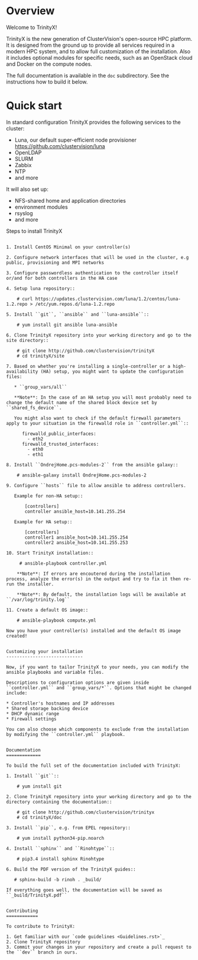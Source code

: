 Overview
========

Welcome to TrinityX!

TrinityX is the new generation of ClusterVision's open-source HPC platform. It is designed from the ground up to provide all services required in a modern HPC system, and to allow full customization of the installation. Also it includes optional modules for specific needs, such as an OpenStack cloud and Docker on the compute nodes.

The full documentation is available in the ``doc`` subdirectory. See the instructions how to build it below.


Quick start
===========

In standard configuration TrinityX provides the following services to the cluster:

* Luna, our default super-efficient node provisioner https://github.com/clustervision/luna
* OpenLDAP
* SLURM
* Zabbix
* NTP
* and more

It will also set up:

* NFS-shared home and application directories
* environment modules
* rsyslog
* and more


Steps to install TrinityX
~~~~~~~~~~~~~~~~~~~~~~~~~

1. Install CentOS Minimal on your controller(s)

2. Configure network interfaces that will be used in the cluster, e.g public, provisioning and MPI networks

3. Configure passwordless authentication to the controller itself or/and for both controllers in the HA case

4. Setup luna repository::

    # curl https://updates.clustervision.com/luna/1.2/centos/luna-1.2.repo > /etc/yum.repos.d/luna-1.2.repo

5. Install ``git``, ``ansible`` and ``luna-ansible``::

    # yum install git ansible luna-ansible

6. Clone TrinityX repository into your working directory and go to the site directory::

    # git clone http://github.com/clustervision/trinityX
    # cd trinityX/site

7. Based on whether you're installing a single-controller or a high-availability (HA) setup, you might want to update the configuration files:

   * ``group_vars/all``

   **Note**: In the case of an HA setup you will most probably need to change the default name of the shared block device set by ``shared_fs_device``.

   You might also want to check if the default firewall parameters apply to your situation in the firewalld role in ``controller.yml``::

      firewalld_public_interfaces:
        - eth2
      firewalld_trusted_interfaces:
        - eth0
        - eth1

8. Install ``OndrejHome.pcs-modules-2`` from the ansible galaxy::

    # ansible-galaxy install OndrejHome.pcs-modules-2

9. Configure ``hosts`` file to allow ansible to address controllers.

   Example for non-HA setup::

       [controllers]
       controller ansible_host=10.141.255.254

   Example for HA setup::

       [controllers]
       controller1 ansible_host=10.141.255.254
       controller2 ansible_host=10.141.255.253

10. Start TrinityX installation::

     # ansible-playbook controller.yml

    **Note**: If errors are encoutered during the installation process, analyze the error(s) in the output and try to fix it then re-run the installer.

    **Note**: By default, the installation logs will be available at ``/var/log/trinity.log``

11. Create a default OS image::

    # ansible-playbook compute.yml

Now you have your controller(s) installed and the default OS image created!


Customizing your installation
-----------------------------

Now, if you want to tailor TrinityX to your needs, you can modify the ansible playbooks and variable files.

Descriptions to configuration options are given inside ``controller.yml`` and ``group_vars/*``. Options that might be changed include:

* Controller's hostnames and IP addresses
* Shared storage backing device
* DHCP dynamic range
* Firewall settings

You can also choose which components to exclude from the installation by modifying the ``controller.yml`` playbook.


Documentation
=============

To build the full set of the documentation included with TrinityX:

1. Install ``git``::

    # yum install git

2. Clone TrinityX repository into your working directory and go to the directory containing the documentation::

    # git clone http://github.com/clustervision/trinityx
    # cd trinityX/doc

3. Install ``pip``, e.g. from EPEL repository::

    # yum install python34-pip.noarch

4. Install ``sphinx`` and ``Rinohtype``::

    # pip3.4 install sphinx Rinohtype

6. Build the PDF version of the TrinityX guides::

   # sphinx-build -b rinoh . _build/

If everything goes well, the documentation will be saved as ``_build/TrinityX.pdf``


Contributing
============

To contribute to TrinityX:

1. Get familiar with our `code guidelines <Guidelines.rst>`_
2. Clone TrinityX repository
3. Commit your changes in your repository and create a pull request to the ``dev`` branch in ours.
